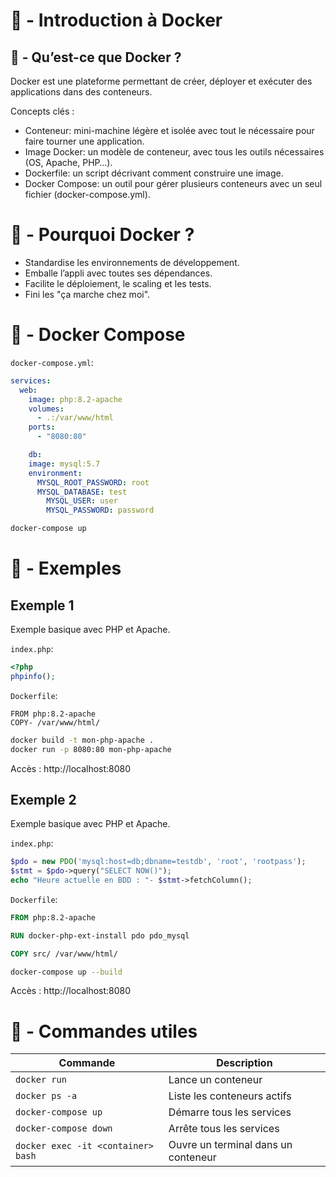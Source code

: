 # 🐋 - Introduction à Docker

## 👋 - Qu’est-ce que Docker ?

Docker est une plateforme permettant de créer, déployer et exécuter des applications dans des conteneurs.

Concepts clés :
- Conteneur: mini-machine légère et isolée avec tout le nécessaire pour faire tourner une application.
- Image Docker: un modèle de conteneur, avec tous les outils nécessaires (OS, Apache, PHP…).
- Dockerfile: un script décrivant comment construire une image.
- Docker Compose: un outil pour gérer plusieurs conteneurs avec un seul fichier (docker-compose.yml).

# 🤔 - Pourquoi Docker ?

- Standardise les environnements de développement.
- Emballe l’appli avec toutes ses dépendances.
- Facilite le déploiement, le scaling et les tests.
- Fini les "ça marche chez moi".

# 🐳 - Docker Compose

`docker-compose.yml`:
```yaml
services:
  web:
    image: php:8.2-apache
    volumes:
      - .:/var/www/html
    ports:
      - "8080:80"

    db:
    image: mysql:5.7
    environment:
      MYSQL_ROOT_PASSWORD: root
      MYSQL_DATABASE: test
        MYSQL_USER: user
        MYSQL_PASSWORD: password
```

```bash
docker-compose up
```

# 🚀 - Exemples

## Exemple 1

Exemple basique avec PHP et Apache.

`index.php`:
```php
<?php
phpinfo();
```

`Dockerfile`:
```Dockerfi
FROM php:8.2-apache
COPY- /var/www/html/
```

```bash
docker build -t mon-php-apache .
docker run -p 8080:80 mon-php-apache
```
Accès : http://localhost:8080

## Exemple 2

Exemple basique avec PHP et Apache.

`index.php`:
```php
$pdo = new PDO('mysql:host=db;dbname=testdb', 'root', 'rootpass');
$stmt = $pdo->query("SELECT NOW()");
echo "Heure actuelle en BDD : "- $stmt->fetchColumn();
```

`Dockerfile`:
````Dockerfile
FROM php:8.2-apache

RUN docker-php-ext-install pdo pdo_mysql

COPY src/ /var/www/html/
````

```bash
docker-compose up --build
```
Accès : http://localhost:8080

# 🧰 - Commandes utiles

| Commande | Description |
|----------|-----------------|
| `docker run` | Lance un conteneur |
| `docker ps -a` | Liste les conteneurs actifs |
| `docker-compose up` | Démarre tous les services |
| `docker-compose down` | Arrête tous les services |
| `docker exec -it <container> bash` | Ouvre un terminal dans un conteneur |